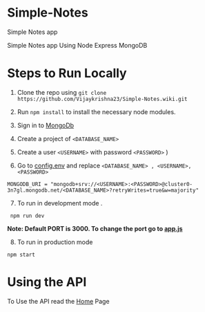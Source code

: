 # Simple-Notes
Simple Notes app

Simple Notes app Using Node Express MongoDB

# Steps to Run Locally

1. Clone the repo using `git clone https://github.com/Vijaykrishna23/Simple-Notes.wiki.git`

2. Run `npm install` to install the necessary node modules.  

3. Sign in to [MongoDb](https://www.mongodb.com/)

4. Create a project of `<DATABASE_NAME>`

5. Create a user `<USERNAME>` with password `<PASSWORD>`
)
6. Go to [config.env](config/config.env) and replace `<DATABASE_NAME> , <USERNAME>, <PASSWORD>`

`MONGODB_URI = "mongodb+srv://<USERNAME>:<PASSWORD>@cluster0-3n7gl.mongodb.net/<DATABASE_NAME>?retryWrites=true&w=majority"`

7. To run in development mode . 

` npm run dev`

**Note: Default PORT is 3000. To change the port go to [app.js](app.js)**

8. To run in production mode

`npm start`


# Using the API
  
To Use the API read the [Home](https://github.com/Vijaykrishna23/Simple-Notes/wiki) Page
